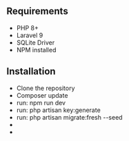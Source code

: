 

## Requirements

- PHP 8+
- Laravel 9
- SQLite Driver
- NPM installed


## Installation
- Clone the repository
- Composer update
- run: npm run dev
- run: php artisan key:generate
- run: php artisan migrate:fresh --seed
- 
- 
